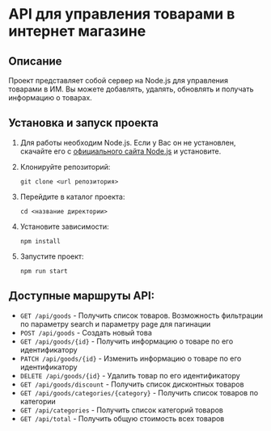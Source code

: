 # API для управления товарами в интернет магазине

## Описание

Проект представляет собой сервер на Node.js для управления товарами в ИМ. Вы можете добавлять, удалять, обновлять и получать информацию о товарах.

## Установка и запуск проекта

1. Для работы необходим Node.js. Если у Вас он не установлен, скачайте его с [официального сайта Node.js](https://nodejs.org/) и установите.

2. Клонируйте репозиторий:
   ```
   git clone <url репозитория>
   ```

3. Перейдите в каталог проекта:
   ```
   cd <название директории>
   ```

4. Установите зависимости:
   ```
   npm install
   ```

5. Запустите проект:
   ```
   npm run start
   ```

## Доступные маршруты API:

- `GET /api/goods` - Получить список товаров. Возможность фильтрации по параметру search и параметру page для пагинации
- `POST /api/goods` - Создать новый това
- `GET /api/goods/{id}` - Получить информацию о товаре по его идентификатору
- `PATCH /api/goods/{id}` - Изменить информацию о товаре по его идентификатору
- `DELETE /api/goods/{id}` - Удалить товар по его идентификатору
- `GET /api/goods/discount` - Получить список дисконтных товаров
- `GET /api/goods/categories/{category}` - Получить список товаров по категории
- `GET /api/categories` - Получить список категорий товаров
- `GET /api/total` - Получить общую стоимость всех товаров
